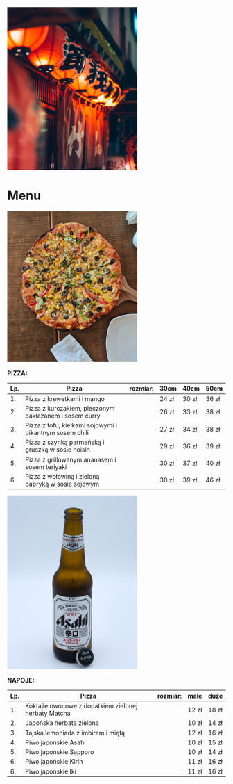 <img src="katalog z grafikami/audrey-mari-HvhinFxq4_s-unsplash.jpg" width=300>

# Menu

<img src="katalog z grafikami/rahul-upadhyay-yDKHJxfiWDk-unsplash.jpg" width=300>

**PIZZA:**

|Lp.|Pizza                                                      |rozmiar:    |30cm   |40cm   |50cm   |
|---|-----------------------------------------------------------|------------|-------|-------|-------|
|1. | Pizza z krewetkami i mango                                |            |24 zł  |30 zł  |36 zł  |
|2. | Pizza z kurczakiem, pieczonym bakłażanem i sosem curry    |            |26 zł  |33 zł  |38 zł  |
|3. | Pizza z tofu, kiełkami sojowymi i pikantnym sosem chili   |            |27 zł  |34 zł  |38 zł  |
|4. | Pizza z szynką parmeńską i gruszką w sosie hoisin         |            |29 zł  |36 zł  |39 zł  |
|5. | Pizza z grillowanym ananasem i sosem teriyaki             |            |30 zł  |37 zł  |40 zł  |
|6. | Pizza z wołowiną i zieloną papryką w sosie sojowym        |            |30 zł  |39 zł  |46 zł  |

<img src="katalog z grafikami/elliott-collins-_C4AHSV22hw-unsplash.jpg" width=300>

**NAPOJE:**

|Lp.|Pizza                                                      |rozmiar:    |małe   |duże   |
|---|-----------------------------------------------------------|------------|-------|-------|
|1. | Koktajle owocowe z dodatkiem zielonej herbaty Matcha      |            |12 zł  |18 zł  |
|2. | Japońska herbata zielona                                  |            |10 zł  |14 zł  |
|3. | Tajska lemoniada z imbirem i miętą                        |            |12 zł  |16 zł  |
|4. | Piwo japońskie Asahi                                      |            |10 zł  |15 zł  |
|5. | Piwo japońskie Sapporo                                    |            |10 zł  |14 zł  |
|6. | Piwo japońskie Kirin                                      |            |11 zł  |16 zł  |
|6. | Piwo japońskie Iki                                        |            |11 zł  |16 zł  |

